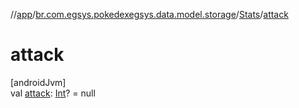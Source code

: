 //[app](../../../index.md)/[br.com.egsys.pokedexegsys.data.model.storage](../index.md)/[Stats](index.md)/[attack](attack.md)

# attack

[androidJvm]\
val [attack](attack.md): [Int](https://kotlinlang.org/api/latest/jvm/stdlib/kotlin/-int/index.html)? = null
